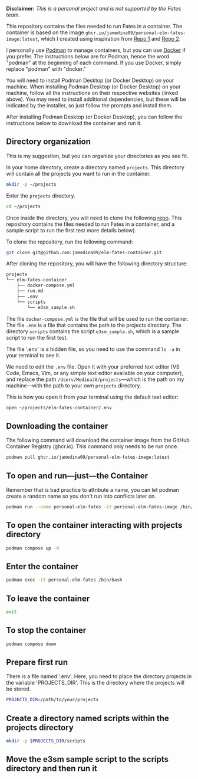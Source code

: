 **Disclaimer:** *This is a personal project and is not supported by the Fates team.*

This repository contains the files needed to run Fates in a container. The container is based on the image `ghcr.io/jamedina09/personal-elm-fates-image:latest`, which I created using inspiration from [Repo 1](https://github.com/serbinsh/elm_containers) and [Repo 2](https://github.com/NGEET/fates-tutorial).

I personally use [Podman](https://podman-desktop.io/downloads) to manage containers, but you can use [Docker](https://www.docker.com/products/docker-desktop/) if you prefer. The instructions below are for Podman, hence the word "podman" at the beginning of each command. If you use Docker, simply replace "podman" with "docker."

You will need to install Podman Desktop (or Docker Desktop) on your machine. When installing Podman Desktop (or Docker Desktop) on your machine, follow all the instructions on their respective websites (linked above). You may need to install additional dependencies, but these will be indicated by the installer, so just follow the prompts and install them.

After installing Podman Desktop (or Docker Desktop), you can follow the instructions below to download the container and run it.

## Directory organization

This is my suggestion, but you can organize your directories as you see fit.

In your home directory, create a directory named `projects`. This directory will contain all the projects you want to run in the container.

```bash
mkdir -p ~/projects
````

Enter the `projects` directory.

```bash
cd ~/projects
````

Once inside the directory, you will need to clone the following [repo](https://github.com/jamedina09/elm-fates-container). This repository contains the files needed to run Fates in a container, and a sample script to run the first test more details below).

To clone the repository, run the following command:

```bash
git clone git@github.com:jamedina09/elm-fates-container.git
````

After cloning the repository, you will have the following directory structure:

```bash
projects
└── elm-fates-container
    ├── docker-compose.yml
    ├── run.md
    ├── .env
    └── scripts
        └── e3sm_sample.sh
````

The file `docker-compose.yml` is the file that will be used to run the container. The file `.env` is a file that contains the path to the projects directory. The directory `scripts` contains the script `e3sm_sample.sh`, which is a sample script to run the first test.


The file '.env' is a hidden file, so you need to use the command `ls -a` in your terminal to see it.

We need to edit the `.env` file. Open it with your preferred text editor (VS Code, Emacs, Vim, or any simple text editor available on your computer), and replace the path `/Users/MedinaJA/projects`—which is the path on my machine—with the path to your own `projects` directory.

This is how you open it from your terminal using the default text editor:

```bash
open ~/projects/elm-fates-container/.env
````


## Downloading the container

The following command will download the container image from the GitHub Container Registry (ghcr.io). This command only needs to be run once.

```bash
podman pull ghcr.io/jamedina09/personal-elm-fates-image:latest
````

## To open and run—just—the Container

Remember that is bad practice to attribute a name, you can let podman create a random name so you don't run into conflicts later on.

```bash
podman run --name personal-elm-fates -it personal-elm-fates-image /bin/bash
````

## To open the container interacting with projects directory

```bash
podman compose up -d     
````

## Enter the container

```bash
podman exec -it personal-elm-fates /bin/bash
````

## To leave the container

```bash
exit
````

## To stop the container

```bash
podman compose down
````

## Prepare first run

There is a file named '.env'. Here, you need to place the directory projects in the variable 'PROJECTS_DIR'. This is the directory where the projects will be stored.

```bash
PROJECTS_DIR=/path/to/your/projects
````

## Create a directory named scripts within the projects directory

```bash
mkdir -p $PROJECTS_DIR/scripts
````

## Move the e3sm sample script to the scripts directory and then run it

```bash

